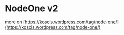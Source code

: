 # NodeOne v2

more on [https://koscis.wordpress.com/tag/node-one/](https://koscis.wordpress.com/tag/node-one/)

